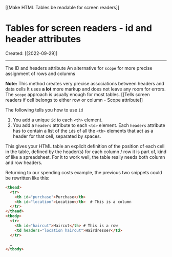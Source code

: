 [[Make HTML Tables be readable for  screen readers]]

# Tables for screen readers - id and header attributes
Created:  [[2022-09-29]]

---
The ID and headers attribute
An alternative for `scope` for more precise assignment of rows and columns

**Note:** This method creates very precise associations between headers and data cells 
It uses **a lot** more markup and does not leave any room for errors. 
The `scope` approach is usually enough for most tables. 
[[Tells screen readers if cell belongs to either row or column - Scope attribute]]


The following tells you how to use `id`
1.  You add a unique `id` to each `<th>` element.
2.  You add a `headers` attribute to each `<td>` element. 
    Each `headers` attribute has to contain a list of the `id`s of all the `<th>` elements that act as a header for that cell, separated by spaces.


This gives your HTML table 
    an explicit definition of the position of each cell in the table, 
    defined by the header(s) for each column / row it is part of, 
    kind of like a spreadsheet. 
For it to work well, the table really needs both column and row headers.

Returning to our spending costs example, the previous two snippets could be rewritten like this:
```HTML
<thead>
  <tr>
    <th id="purchase">Purchase</th>
    <th id="location">Location</th>  # This is a column
  </tr>
</thead>
<tbody>
  <tr>
    <th id="haircut">Haircut</th> # This is a row
    <td headers="location haircut">Hairdresser</td>
  </tr>

  …
</tbody>
```





















